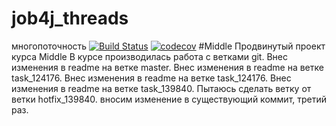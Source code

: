 # job4j_threads

многопоточность
[![Build Status](https://app.travis-ci.com/AlekseySapsay/job4j_grabber.svg?branch=master)](https://app.travis-ci.com/AlekseySapsay/job4j_grabber)
[![codecov](https://codecov.io/gh/AlekseySapsay/job4j_grabber/branch/master/graph/badge.svg?token=TL4J4BGHTJ)](https://codecov.io/gh/AlekseySapsay/job4j_grabber)
#Middle
Продвинутый проект курса Middle
В курсе производилась работа с ветками git.
Внес изменения в readme на ветке master.
Внес изменения в readme на ветке task_124176.
Внес изменения в readme на ветке task_124176.
Внес изменения в readme на ветке task_139840. Пытаюсь сделать ветку от ветки hotfix_139840.
вносим изменение в существующий коммит, третий раз.

